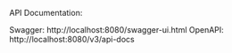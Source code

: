 API Documentation:

Swagger: http://localhost:8080/swagger-ui.html
OpenAPI: http://localhost:8080/v3/api-docs